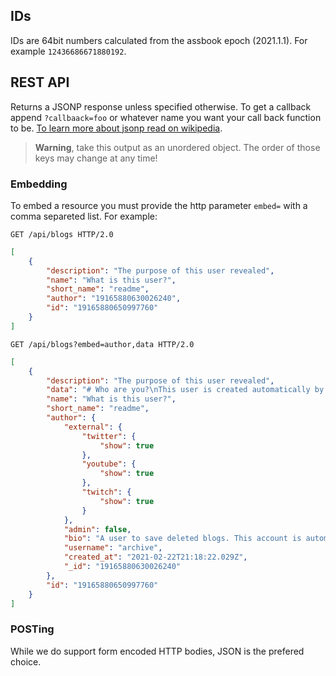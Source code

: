 ## IDs

IDs are 64bit numbers calculated from the assbook epoch (2021.1.1). For example `12436686671880192`.

## REST API

Returns a JSONP response unless specified otherwise. To get a callback append `?callbaack=foo` or whatever name you want your call back function to be. [To learn more about jsonp read on wikipedia](https://en.wikipedia.org/wiki/JSONP).

> **Warning**, take this output as an unordered object. The order of those keys may change at any time!

### Embedding

To embed a resource you must provide the http parameter `embed=` with a comma separeted list. For example:

```http
GET /api/blogs HTTP/2.0
```

```json
[
	{
		"description": "The purpose of this user revealed",
		"name": "What is this user?",
		"short_name": "readme",
		"author": "19165880630026240",
		"id": "19165880650997760"
	}
]
```

```http
GET /api/blogs?embed=author,data HTTP/2.0
```

```json
[
	{
		"description": "The purpose of this user revealed",
		"data": "# Who are you?\nThis user is created automatically by the server. It's purpose is to archive blogs from users that want to delete their account but don't want to delete their blogs. \nAs a side note it's also used for testing. \n",
		"name": "What is this user?",
		"short_name": "readme",
		"author": {
			"external": {
				"twitter": {
					"show": true
				},
				"youtube": {
					"show": true
				},
				"twitch": {
					"show": true
				}
			},
			"admin": false,
			"bio": "A user to save deleted blogs. This account is automated and not a real human. ",
			"username": "archive",
			"created_at": "2021-02-22T21:18:22.029Z",
			"_id": "19165880630026240"
		},
		"id": "19165880650997760"
	}
]
```

### POSTing

While we do support form encoded HTTP bodies, JSON is the prefered choice.
